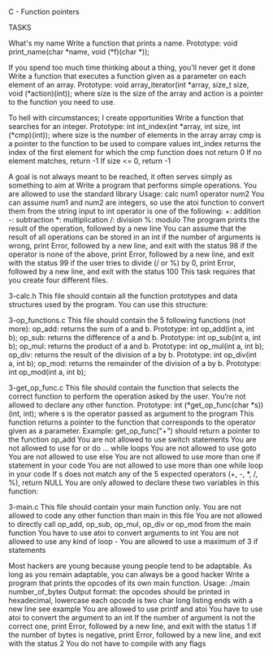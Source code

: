 C - Function pointers

TASKS

What's my name Write a function that prints a name. Prototype: void print_name(char *name, void (*f)(char *));

If you spend too much time thinking about a thing, you'll never get it done Write a function that executes a function given as a parameter on each element of an array. Prototype: void array_iterator(int *array, size_t size, void (*action)(int)); where size is the size of the array and action is a pointer to the function you need to use.

To hell with circumstances; I create opportunities Write a function that searches for an integer. Prototype: int int_index(int *array, int size, int (*cmp)(int)); where size is the number of elements in the array array cmp is a pointer to the function to be used to compare values int_index returns the index of the first element for which the cmp function does not return 0 If no element matches, return -1 If size <= 0, return -1

A goal is not always meant to be reached, it often serves simply as something to aim at Write a program that performs simple operations. You are allowed to use the standard library Usage: calc num1 operator num2 You can assume num1 and num2 are integers, so use the atoi function to convert them from the string input to int operator is one of the following: +: addition -: subtraction *: multiplication /: division %: modulo The program prints the result of the operation, followed by a new line You can assume that the result of all operations can be stored in an int if the number of arguments is wrong, print Error, followed by a new line, and exit with the status 98 if the operator is none of the above, print Error, followed by a new line, and exit with the status 99 if the user tries to divide (/ or %) by 0, print Error, followed by a new line, and exit with the status 100 This task requires that you create four different files.

3-calc.h This file should contain all the function prototypes and data structures used by the program. You can use this structure:

3-op_functions.c This file should contain the 5 following functions (not more): op_add: returns the sum of a and b. Prototype: int op_add(int a, int b); op_sub: returns the difference of a and b. Prototype: int op_sub(int a, int b); op_mul: returns the product of a and b. Prototype: int op_mul(int a, int b); op_div: returns the result of the division of a by b. Prototype: int op_div(int a, int b); op_mod: returns the remainder of the division of a by b. Prototype: int op_mod(int a, int b);

3-get_op_func.c This file should contain the function that selects the correct function to perform the operation asked by the user. You’re not allowed to declare any other function. Prototype: int (*get_op_func(char *s))(int, int); where s is the operator passed as argument to the program This function returns a pointer to the function that corresponds to the operator given as a parameter. Example: get_op_func("+") should return a pointer to the function op_add You are not allowed to use switch statements You are not allowed to use for or do ... while loops You are not allowed to use goto You are not allowed to use else You are not allowed to use more than one if statement in your code You are not allowed to use more than one while loop in your code If s does not match any of the 5 expected operators (+, -, *, /, %), return NULL You are only allowed to declare these two variables in this function:

3-main.c This file should contain your main function only. You are not allowed to code any other function than main in this file You are not allowed to directly call op_add, op_sub, op_mul, op_div or op_mod from the main function You have to use atoi to convert arguments to int You are not allowed to use any kind of loop - You are allowed to use a maximum of 3 if statements

Most hackers are young because young people tend to be adaptable. As long as you remain adaptable, you can always be a good hacker Write a program that prints the opcodes of its own main function. Usage: ./main number_of_bytes Output format: the opcodes should be printed in hexadecimal, lowercase each opcode is two char long listing ends with a new line see example You are allowed to use printf and atoi You have to use atoi to convert the argument to an int If the number of argument is not the correct one, print Error, followed by a new line, and exit with the status 1 If the number of bytes is negative, print Error, followed by a new line, and exit with the status 2 You do not have to compile with any flags
